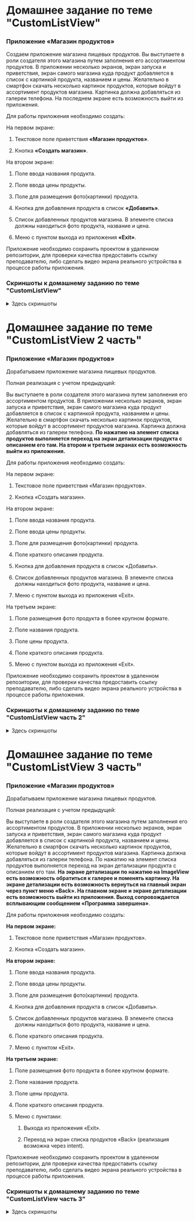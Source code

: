 # Домашнее задание по теме "CustomListView"

### Приложение «Магазин продуктов»

Создаем приложение магазина пищевых продуктов. Вы выступаете в роли создателя этого магазина путем заполнения его ассортиментом продуктов. В приложении несколько экранов, экран запуска и приветствия, экран самого магазина куда продукт добавляется в список с картинкой продукта, названием и цены. Желательно в смартфон скачать несколько картинок продуктов, которые войдут в ассортимент продуктов магазина. Картинка должна добавляться из галереи телефона. На последнем экране есть возможность выйти из приложения.

Для работы приложения необходимо создать:

На первом экране:

1. Текстовое поле приветствия **«Магазин продуктов»**.

2. Кнопка **«Создать магазин»**.

На втором экране:

1. Поле ввода названия продукта.

2. Поле ввода цены продукты.

3. Поле для размещения фото(картинки) продукта.

4. Кнопка для добавления продукта в список **«Добавить»**.

5. Список добавленных продуктов магазина. В элементе списка должны находиться фото продукта, название и цена.

6. Меню с пунктом выхода из приложения **«Exit»**.


Приложение необходимо сохранить проектом в удаленном репозитории, для проверки качества предоставить ссылку преподавателю, либо сделать видео экрана реального устройства в процессе работы приложения.

### Скриншоты к домашнему заданию по теме "CustomListView"

<details>
<summary>Здесь скриншоты</summary>

![](md/CustomListView/1.png)
![](md/CustomListView/2.png)
![](md/CustomListView/3.png)
![](md/CustomListView/4.png)
![](md/CustomListView/5.png)
![](md/CustomListView/6.png)
![](md/CustomListView/7.png)
![](md/CustomListView/8.png)
![](md/CustomListView/9.png)
![](md/CustomListView/10.png)

</details>

# Домашнее задание по теме "CustomListView 2 часть"

### Приложение «Магазин продуктов»

Дорабатываем приложение магазина пищевых продуктов.

Полная реализация с учетом предыдущей:

Вы выступаете в роли создателя этого магазина путем заполнения его ассортиментом продуктов. В приложении несколько экранов, экран запуска и приветствия, экран самого магазина куда продукт добавляется в список с картинкой продукта, названием и цены. Желательно в смартфон скачать несколько картинок продуктов, которые войдут в ассортимент продуктов магазина. Картинка должна добавляться из галереи телефона. **По нажатию на элемент списка продуктов выполняется переход на экран детализации продукта с описанием его там. На втором и третьем экранах есть возможность выйти из приложения.**

Для работы приложения необходимо создать:

На первом экране:

1. Текстовое поле приветствия «Магазин продуктов».

2. Кнопка «Создать магазин».

На втором экране:

1. Поле ввода названия продукта.

2. Поле ввода цены продукты.

3. Поле для размещения фото(картинки) продукта.

4. Поле краткого описания продукта.

5. Кнопка для добавления продукта в список «Добавить».

6. Список добавленных продуктов магазина. В элементе списка должны находиться фото продукта, название и цена.

7. Меню с пунктом выхода из приложения «Exit».

На третьем экране:

1. Поле размещения фото продукта в более крупном формате.

2.  Поле названия продукта.

3.  Поле цены продукта.

4. Поле краткого описания продукта.

5.  Меню с пунктом выхода из приложения «Exit».


Приложение необходимо сохранить проектом в удаленном репозитории, для проверки качества предоставить ссылку преподавателю, либо сделать видео экрана реального устройства в процессе работы приложения.

### Скриншоты к домашнему заданию по теме "CustomListView часть 2"

<details>
<summary>Здесь скриншоты</summary>

![](md/CustomListView2/0.png)
![](md/CustomListView2/1.png)
![](md/CustomListView2/2.png)
![](md/CustomListView2/3.png)
![](md/CustomListView2/4.png)
![](md/CustomListView2/5.png)
![](md/CustomListView2/6.png)
![](md/CustomListView2/7.png)
![](md/CustomListView2/8.png)
![](md/CustomListView2/9.png)
![](md/CustomListView2/10.png)

</details>

# Домашнее задание по теме "CustomListView 3 часть"

### Приложение «Магазин продуктов»

Дорабатываем приложение магазина пищевых продуктов.

Полная реализация с учетом предыдущей:

Вы выступаете в роли создателя этого магазина путем заполнения его ассортиментом продуктов. В приложении несколько экранов, экран запуска и приветствия, экран самого магазина куда продукт добавляется в список с картинкой продукта, названием и цены. Желательно в смартфон скачать несколько картинок продуктов, которые войдут в ассортимент продуктов магазина. Картинка должна добавляться из галереи телефона. По нажатию на элемент списка продуктов выполняется переход на экран детализации продукта с описанием его там. **На экране детализации по нажатию на ImageView есть возможность обратиться к галерее и поменять картинку. На экране детализации есть возможность вернуться на главный экран через пункт меню «Back». На главном экране и экране детализации есть возможность выйти из приложения. Выход сопровождается всплывающим сообщением «Программа завершена»**.

Для работы приложения необходимо создать:

**На первом экране:**

1. Текстовое поле приветствия «Магазин продуктов».

2. Кнопка «Создать магазин».

**На втором экране:**

1. Поле ввода названия продукта.

2. Поле ввода цены продукты.

3. Поле для размещения фото(картинки) продукта.

4. Кнопка для добавления продукта в список «Добавить».

5. Список добавленных продуктов магазина. В элементе списка должны находиться фото продукта, название и цена.

6. Поле краткого описания продукта.

7. Меню с пунктом «Exit».

**На третьем экране:**

1. Поле размещения фото продукта в более крупном формате.

2. Поле названия продукта.

3. Поле цены продукта.

4. Поле краткого описания продукта.

5.  Меню с пунктами:

    1. Выхода из приложения «Exit».

    2. Переход на экран списка продуктов «Back» (реализация возможна через intent).


Приложение необходимо сохранить проектом в удаленном репозитории, для проверки качества предоставить ссылку преподавателю, либо сделать видео экрана реального устройства в процессе работы приложения.

### Скриншоты к домашнему заданию по теме "CustomListView часть 3"

<details>
<summary>Здесь скриншоты</summary>

![](md/CustomListView3/0.png)
![](md/CustomListView3/1.png)
![](md/CustomListView3/2.png)
![](md/CustomListView3/3.png)
![](md/CustomListView3/4.png)
![](md/CustomListView3/5.png)
![](md/CustomListView3/6.png)
![](md/CustomListView3/7.png)
![](md/CustomListView3/8.png)
![](md/CustomListView3/9.png)
![](md/CustomListView3/10.png)
![](md/CustomListView3/11.png)
![](md/CustomListView3/12.png)
![](md/CustomListView3/13.png)
![](md/CustomListView3/14.png)
![](md/CustomListView3/15.png)
![](md/CustomListView3/16.png)

</details>